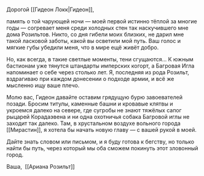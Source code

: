 Дорогой [[Гидеон Локк|Гидеон]],

память о той чарующей ночи — моей первой истинно тёплой за многие годы — согревает меня среди холодных стен так наскучившего мне дома Розильтов. Никто, со дня гибели моих близких, не дарил мне такой ласковой заботы, какой вы осветили мой путь. Ваш голос и мягкие губы убедили меня, что в мире ещё живёт добро.

Но, как всегда, в такие светлые моменты, тени сгущаются... К южным бастионам уже тянутся штандарты имперских когорт, а Багровая Игла напоминает о себе через столько лет. Я, последняя из рода Розильт, вздрагиваю при каждом донесении о подходе армии, и всё же мысленно ищу ваше плечо.

Молю вас, Гидеон давайте оставим грядущую бурю завоевателей позади. Бросим титулы, каменные башни и кровавые клятвы и укроемся далеко на севере, где сугробы не знают тяжёлых сапог рыцарей Корадаэвена и ни одна охотничья собака Багровой иглы не заходит так далеко. Там, в хрустальном воздухе вольного города [[Мирастин]], я хотела бы начать новую главу — с вашей рукой в моей.

Дайте знать словом или письмом, и я буду готова к бегству, но только найти бы путь, через который мы оба сможем покинуть этот зловонный город.

Ваша, 
[[Ариана Розильт]]